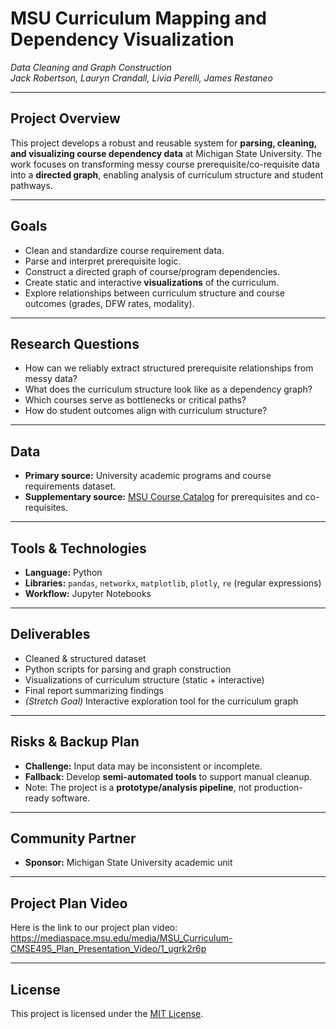 # MSU Curriculum Mapping and Dependency Visualization  
*Data Cleaning and Graph Construction*  
*Jack Robertson, Lauryn Crandall, Livia Perelli, James Restaneo*

---

## Project Overview  
This project develops a robust and reusable system for **parsing, cleaning, and visualizing course dependency data** at Michigan State University. The work focuses on transforming messy course prerequisite/co-requisite data into a **directed graph**, enabling analysis of curriculum structure and student pathways.  

---

## Goals  
- Clean and standardize course requirement data.  
- Parse and interpret prerequisite logic.  
- Construct a directed graph of course/program dependencies.  
- Create static and interactive **visualizations** of the curriculum.  
- Explore relationships between curriculum structure and course outcomes (grades, DFW rates, modality).  

---

## Research Questions  
- How can we reliably extract structured prerequisite relationships from messy data?  
- What does the curriculum structure look like as a dependency graph?  
- Which courses serve as bottlenecks or critical paths?  
- How do student outcomes align with curriculum structure?  

---

## Data  
- **Primary source:** University academic programs and course requirements dataset.  
- **Supplementary source:** [MSU Course Catalog](https://reg.msu.edu/courses/search.aspx) for prerequisites and co-requisites.  

---

## Tools & Technologies  
- **Language:** Python  
- **Libraries:** `pandas`, `networkx`, `matplotlib`, `plotly`, `re` (regular expressions)  
- **Workflow:** Jupyter Notebooks  

---

## Deliverables  
- Cleaned & structured dataset  
- Python scripts for parsing and graph construction  
- Visualizations of curriculum structure (static + interactive)  
- Final report summarizing findings  
- *(Stretch Goal)* Interactive exploration tool for the curriculum graph  

---

## Risks & Backup Plan  
- **Challenge:** Input data may be inconsistent or incomplete.  
- **Fallback:** Develop **semi-automated tools** to support manual cleanup.  
- Note: The project is a **prototype/analysis pipeline**, not production-ready software.  

---

## Community Partner  
- **Sponsor:** Michigan State University academic unit
  
---

## Project Plan Video
Here is the link to our project plan video: https://mediaspace.msu.edu/media/MSU_Curriculum-CMSE495_Plan_Presentation_Video/1_ugrk2r6p

---

## License  
This project is licensed under the [MIT License](LICENSE.txt).  
